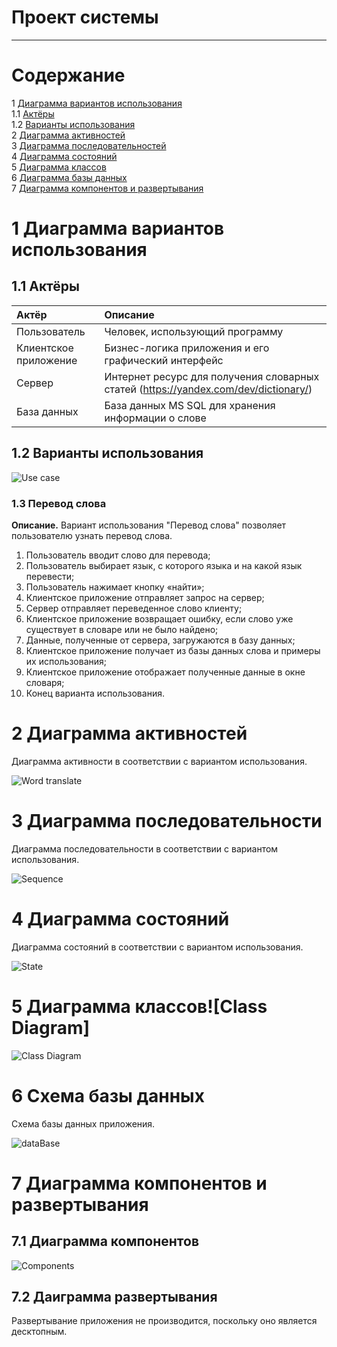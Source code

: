 ﻿# Проект системы 
---

# Содержание
1  [Диаграмма вариантов использования](#use_case)  
  1.1 [Актёры](#actors)  
  1.2 [Варианты использования](#use_case_diagram)  
2 [Диаграмма активностей](#activity)  
3 [Диаграмма последовательностей](#sequence)  
4 [Диаграмма состояний](#state)  
5 [Диаграмма классов](#classes)  
6 [Диаграмма базы данных](#database)  
7 [Диаграмма компонентов и развертывания](#components)  

# 1 Диаграмма вариантов использования

<a name="use_case"/>

## 1.1 Актёры 

<a name="actors"/>

| Актёр | Описание |
|:--|:--|
| Пользователь | Человек, использующий программу |
| Клиентское приложение	| Бизнес-логика приложения и его графический интерфейс |
| Сервер | Интернет ресурс для получения словарных статей (https://yandex.com/dev/dictionary/) |
| База данных | База данных MS SQL для хранения информации о слове |

## 1.2 Варианты использования

<a name="use_case_diagram"/>

![Use case](https://user-images.githubusercontent.com/71378966/204787844-f55eb748-6123-4e1c-862e-084583ae803f.png)

### 1.3 Перевод слова

<a name="word_translate"/>

 **Описание.** Вариант использования "Перевод слова" позволяет пользователю узнать перевод слова.
 
1. Пользователь вводит слово для перевода;
2. Пользователь выбирает язык, с которого языка и на какой язык перевести;
3. Пользователь нажимает кнопку «найти»;
4. Клиентское приложение отправляет запрос на сервер;
5. Сервер отправляет переведенное слово клиенту;
6. Клиентское приложение возвращает ошибку, если слово уже существует в словаре или не было найдено;
7. Данные, полученные от сервера, загружаются в базу данных;
8. Клиентское приложение получает из базы данных слова и примеры их использования;
9. Клиентское приложение отображает полученные данные в окне словаря;
10. Конец варианта использования.

# 2 Диаграмма активностей

<a name="activity"/>


Диаграмма активности в соответствии с вариантом использования.

![Word translate](https://user-images.githubusercontent.com/71378966/204787788-b784e8c8-18ad-4e28-a9a7-02059acc56ff.png)

# 3 Диаграмма последовательности

<a name="sequence"/>


Диаграмма последовательности в соответствии с вариантом использования.

![Sequence](https://user-images.githubusercontent.com/71378966/204823063-91238077-b4df-4c5d-a527-6ee02f46ea8e.png)

# 4 Диаграмма состояний

<a name="state"/>


Диаграмма состояний в соответствии с вариантом использования.

![State](https://user-images.githubusercontent.com/71378966/204787914-b812ef49-fcff-4ffa-876a-017801681798.png)

# 5 Диаграмма классов![Class Diagram]

<a name="classes"/>

![Class Diagram](https://user-images.githubusercontent.com/74370361/204996780-472a4725-7026-42be-b75e-f77703c516c5.png)

# 6 Схема базы данных

<a name="database"/>

Схема базы данных приложения.

![dataBase](https://user-images.githubusercontent.com/71378966/204807197-0b456b55-09fd-4e8c-80cf-7af7b5d74a2e.png)

# 7 Диаграмма компонентов и развертывания

<a name="components"/>

## 7.1 Диаграмма компонентов

![Components](https://user-images.githubusercontent.com/71378966/204794579-b54b9390-a023-4a75-b175-e907862d3e5b.png)

## 7.2 Даиграмма развертывания

Развертывание приложения не производится, поскольку оно является десктопным.

